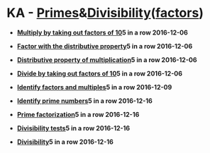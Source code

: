 # 

# KA - [**Primes**](https://www.khanacademy.org/coach/reports/exercises?dateRange=30&classList=5653164804014080&condition=all&mission=math&search=prime&detail=ag5zfmtoYW4tYWNhZGVteXJUCxIIVXNlckRhdGEiRnVzZXJfaWRfa2V5X2h0dHA6Ly9pZC5raGFuYWNhZGVteS5vcmcvYzM1Mjg1ZjU0MDk5NDU2Y2IxYTgxOTY5NzI2NmJhYTMM)**&**[**Divisibility**](https://www.khanacademy.org/coach/reports/exercises?dateRange=30&classList=5653164804014080&condition=all&mission=math&search=divisibility&detail=ag5zfmtoYW4tYWNhZGVteXJUCxIIVXNlckRhdGEiRnVzZXJfaWRfa2V5X2h0dHA6Ly9pZC5raGFuYWNhZGVteS5vcmcvYzM1Mjg1ZjU0MDk5NDU2Y2IxYTgxOTY5NzI2NmJhYTMM)**\(**[**factors**](https://www.khanacademy.org/coach/reports/exercises?dateRange=30&classList=5653164804014080&condition=all&mission=math&search=factors&detail=ag5zfmtoYW4tYWNhZGVteXJUCxIIVXNlckRhdGEiRnVzZXJfaWRfa2V5X2h0dHA6Ly9pZC5raGFuYWNhZGVteS5vcmcvYzM1Mjg1ZjU0MDk5NDU2Y2IxYTgxOTY5NzI2NmJhYTMM)**\)**

* [**Multiply by taking out factors of 10**](https://www.khanacademy.org/math/cc-fifth-grade-math/cc-5th-arith-operations/cc-5th-multiplication/e/multiplying-by-taking-out-factors-of-10)**5 in a row 2016-12-06**

* [**Factor with the distributive property**](https://www.khanacademy.org/math/pre-algebra/pre-algebra-arith-prop/pre-algebra-ditributive-property/e/distributive_property)**5 in a row 2016-12-06**

* [**Distributive property of multiplication**](https://www.khanacademy.org/math/pre-algebra/pre-algebra-arith-prop/pre-algebra-ditributive-property/e/distributive-property-of-multiplication-)**5 in a row 2016-12-06**

* [**Divide by taking out factors of 10**](https://www.khanacademy.org/math/arithmetic-home/multiply-divide/mult-digit-div-2/e/dividing-by-taking-out-factors-of-10)**5 in a row 2016-12-06**

* [**Identify factors and multiples**](https://www.khanacademy.org/math/pre-algebra/pre-algebra-factors-multiples/pre-algebra-factors-mult/e/identifying-factors-and-multiples)**5 in a row 2016-12-09**

* [**Identify prime numbers**](https://www.khanacademy.org/math/pre-algebra/pre-algebra-factors-multiples/pre-algebra-prime-numbers/e/prime_numbers)**5 in a row 2016-12-16**

* [**Prime factorization**](https://www.khanacademy.org/math/pre-algebra/pre-algebra-factors-multiples/pre-algebra-prime-factorization-prealg/e/prime_factorization)**5 in a row 2016-12-16**

* [**Divisibility tests**](https://www.khanacademy.org/math/pre-algebra/pre-algebra-factors-multiples/pre-algebra-divisibility-tests/e/divisibility_tests)**5 in a row 2016-12-16**

* [**Divisibility**](https://www.khanacademy.org/math/in-sixth-grade-math/playing-numbers/more-divisibility-rules/e/divisibility)**5 in a row 2016-12-16**



